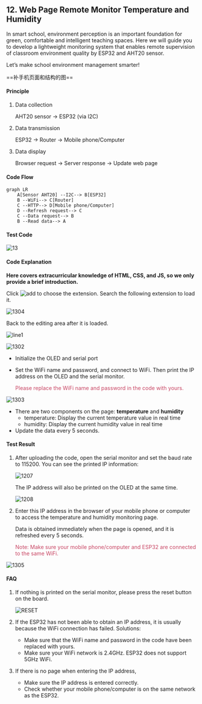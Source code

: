## 12. Web Page Remote Monitor Temperature and Humidity

In smart school, environment perception is an important foundation for green, comfortable and intelligent teaching spaces. Here we will guide you to develop a lightweight monitoring system that enables remote supervision of classroom environment quality by ESP32 and AHT20 sensor.

Let’s make school environment management smarter!

==补手机页面和结构的图==



#### Principle

1. Data collection

	AHT20 sensor → ESP32 (via I2C)

2. Data transmission

	ESP32 → Router → Mobile phone/Computer

3. Data display

	Browser request → Server response → Update web page



#### Code Flow

```mermaid
graph LR
    A[Sensor AHT20] --I2C--> B[ESP32]
    B --WiFi--> C[Router]
    C --HTTP--> D[Mobile phone/Computer]
    D --Refresh request--> C
    C --Data request--> B
    B --Read data--> A

```



#### Test Code

![13](../../img/13.png)



#### Code Explanation

**Here covers extracurricular knowledge of HTML, CSS, and JS, so we only provide a brief introduction.**

Click ![add](../../img/add.png) to choose the extension. Search the following extension to load it.

![1304](../../img/1304.png)

Back to the editing area after it is loaded.

![line1](../../img/line1.png)

![1302](../../img/1302.png)

- Initialize the OLED and serial port

- Set the WiFi name and password, and connect to WiFi. Then print the IP address on the OLED and the serial monitor.

  <span style="color: rgb(200, 70, 100);">Please replace the WiFi name and password in the code with yours.</span>

![1303](../../img/1303.png)

- There are two components on the page: **temperature** and **humidity**
  - temperature: Display the current temperature value in real time
  - humidity: Display the current humidity value in real time
- Update the data every 5 seconds.



#### Test Result

1. After uploading the code, open the serial monitor and set the baud rate to 115200. You can see the printed IP information:

   ![1207](../../img/1207.png)

   The IP address will also be printed on the OLED at the same time.

   ![1208](../../img/1208.png)

2. Enter this IP address in the browser of your mobile phone or computer to access the temperature and humidity monitoring page.

   Data is obtained immediately when the page is opened, and it is refreshed every 5 seconds.
   
   <span style="color: rgb(200, 70, 100);">Note: Make sure your mobile phone/computer and ESP32 are connected to the same WiFi.</span>

![1305](../../img/1305.png)



#### FAQ

1. If nothing is printed on the serial monitor, please press the reset button on the board.

   ![RESET](../../img/RESET.png)

2. If the ESP32 has not been able to obtain an IP address, it is usually because the WiFi connection has failed. Solutions:

   - Make sure that the WiFi name and password in the code have been replaced with yours.
   - Make sure your WiFi network is 2.4GHz. ESP32 does not support 5GHz WiFi.

3. If there is no page when entering the IP address,

	- Make sure the IP address is entered correctly.
	- Check whether your mobile phone/computer is on the same network as the ESP32.
